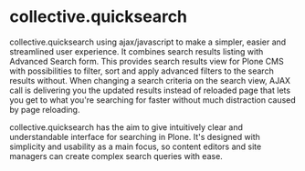 collective.quicksearch
======================
collective.quicksearch using ajax/javascript to make a simpler, easier and streamlined user experience.
It combines search results listing with Advanced Search form. 
This provides search results view for Plone CMS with possibilities to filter, sort and apply advanced filters to the search results without. 
When changing a search criteria on the search view, AJAX call is delivering you the updated results instead of reloaded page 
that lets you get to what you're searching for faster without much distraction caused by page reloading. 

collective.quicksearch has the aim to give intuitively clear and understandable interface for searching in Plone. 
It's designed with simplicity and usability as a main focus, so content editors and site managers can create complex search queries with ease.
